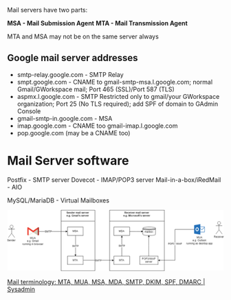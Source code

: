 Mail servers have two parts:

**MSA - Mail Submission Agent**
**MTA - Mail Transmission Agent**

MTA and MSA may not be on the same server always

## Google mail server addresses

* smtp-relay.google.com - SMTP Relay
* smpt.google.com - CNAME to gmail-smtp-msa.l.google.com; normal Gmail/GWorkspace mail; Port 465 (SSL)/Port 587 (TLS)
* aspmx.l.google.com - SMTP Restricted only to gmail/your GWorkspace organization; Port 25 (No TLS required); add SPF of domain to GAdmin Console
* gmail-smtp-in.google.com - MSA
* imap.google.com - CNAME too gmail-imap.l.google.com
* pop.google.com (may be a CNAME too)

# Mail Server software
Postfix - SMTP server
Dovecot - IMAP/POP3 server
Mail-in-a-box/iRedMail - AIO

MySQL/MariaDB - Virtual Mailboxes

![Mail Server Architecture](../../../../_images/Mail%20Server%20Architecture.png)

[Mail terminology: MTA, MUA, MSA, MDA, SMTP, DKIM, SPF, DMARC | Sysadmin](https://afreshcloud.com/sysadmin/mail-terminology-mta-mua-msa-mda-smtp-dkim-spf-dmarc)